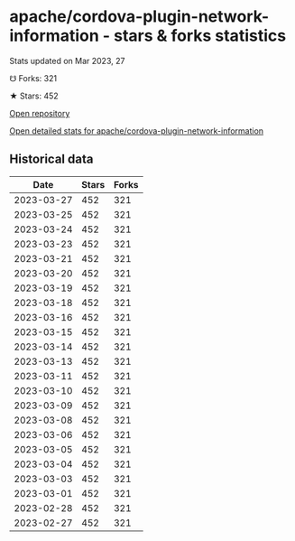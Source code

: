 # apache/cordova-plugin-network-information - stars & forks statistics

Stats updated on Mar 2023, 27

☋ Forks: 321

★ Stars: 452

[Open repository](https://github.com/apache/cordova-plugin-network-information)

[Open detailed stats for apache/cordova-plugin-network-information](https://reviewgithub.com/rep/apache/cordova-plugin-network-information)

## Historical data
| Date | Stars | Forks |
|------|-------|-------|
| 2023-03-27 | 452 | 321 | 
| 2023-03-25 | 452 | 321 | 
| 2023-03-24 | 452 | 321 | 
| 2023-03-23 | 452 | 321 | 
| 2023-03-21 | 452 | 321 | 
| 2023-03-20 | 452 | 321 | 
| 2023-03-19 | 452 | 321 | 
| 2023-03-18 | 452 | 321 | 
| 2023-03-16 | 452 | 321 | 
| 2023-03-15 | 452 | 321 | 
| 2023-03-14 | 452 | 321 | 
| 2023-03-13 | 452 | 321 | 
| 2023-03-11 | 452 | 321 | 
| 2023-03-10 | 452 | 321 | 
| 2023-03-09 | 452 | 321 | 
| 2023-03-08 | 452 | 321 | 
| 2023-03-06 | 452 | 321 | 
| 2023-03-05 | 452 | 321 | 
| 2023-03-04 | 452 | 321 | 
| 2023-03-03 | 452 | 321 | 
| 2023-03-01 | 452 | 321 | 
| 2023-02-28 | 452 | 321 | 
| 2023-02-27 | 452 | 321 | 

